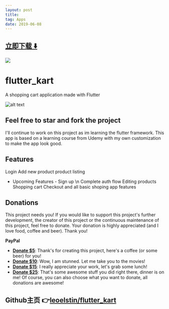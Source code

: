 ```yaml
---
layout: post
title:  
tag: Apps
date: 2019-06-08
---
```


 


## [立即下载 ️⬇️ ](https://codeload.github.com/leoelstin/flutter_kart/zip/master) 
<p-7> 

 
![](https://flutterawesome.com/content/images/2019/02/flutter_kart.jpg)
 
>
> 
>

 
# flutter_kart

A shopping cart application made with Flutter

![alt text](https://github.com/leoelstin/flutter_kart/blob/master/images/MacBook.png?raw=true)

## Feel free to star and fork the project

I'll continue to work on this project as im learning the flutter framework. 
This app is based on a learning course from Udemy with my own customization to make the app look good.

## Features
Login
Add new product
product listing

- Upcoming Features - 
Sign up \n
Complete auth flow
Editing products
Shopping cart
Checkout and all basic shoping app features

Donations
---------

This project needs you! If you would like to support this project's further development, the creator of this project or the continuous maintenance of this project, feel free to donate. Your donation is highly appreciated (and I love food, coffee and beer). Thank you!

**PayPal**

* **[Donate $5](https://www.paypal.me/leoelstin/5)**: Thank's for creating this project, here's a coffee (or some beer) for you!
* **[Donate $10](https://www.paypal.me/leoelstin/10)**: Wow, I am stunned. Let me take you to the movies!
* **[Donate $15](https://www.paypal.me/leoelstin/15)**: I really appreciate your work, let's grab some lunch!
* **[Donate $25](https://www.paypal.me/leoelstin/25)**: That's some awesome stuff you did right there, dinner is on me!
Of course, you can also choose what you want to donate, all donations are awesome!


## Github主页 👉[leoelstin/flutter_kart](http://github.com/leoelstin/flutter_kart)